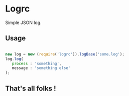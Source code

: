 # Logrc

Simple JSON log.

## Usage

```javascript

new log = new (require('logrc')).logBase('some.log');
log.log(
   process : 'something',
   message : 'something else'
);

```

## That's all folks !


